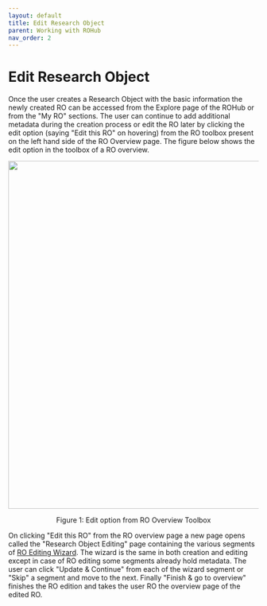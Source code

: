 ```yaml
---
layout: default
title: Edit Research Object
parent: Working with ROHub
nav_order: 2
---
```


# Edit Research Object
Once the user creates a Research Object with the basic information the newly created RO can be accessed from the Explore page of the ROHub or from the "My RO" sections. The user can continue to add additional metadata during the creation process or edit the RO later by clicking the edit option (saying "Edit this RO" on hovering) from the RO toolbox present on the left hand side of the RO Overview page. The figure below shows the edit option in the toolbox of a RO overview.

<p align="center"> <img src="https://box.psnc.pl/f/7003793f10/?raw=1" width="700"> </p>
<div align="center"> Figure 1: Edit option from RO Overview Toolbox </div>

On clicking "Edit this RO" from the RO overview page a new page opens called the "Research Object Editing" page containing the various segments of [RO Editing Wizard](https://reliance-eosc.github.io/rohub-portal-documentation/docs/Working-with-ROHub/create_edit_wizard.html#ro-edition-wizard). The wizard is the same in both creation and editing except in case of RO editing some segments already hold metadata. The user can click "Update & Continue" from each of the wizard segment or "Skip" a segment and move to the next. Finally "Finish & go to overview" finishes the RO edition and takes the user RO the overview page of the edited RO.

<!---
<p align="center"> <img src="https://box.psnc.pl/f/b7358172b6/?raw=1" width="700"> </p>
<div align="center"> Figure 2: Research object editing </div>
--->
